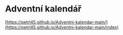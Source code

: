 # Adventní kalendář 
[https://petrl45.github.io/Adventni-kalendar-main/](https://petrl45.github.io/Adventni-kalendar-main/index)
